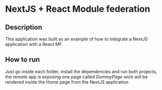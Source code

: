 # NextJS + React Module federation

## Description

This application was built as an example of how to integrate a NextJS application with a React MF

## How to run

Just go inside each folder, install the dependencies and run both projects, the remote app is exposing one page called _DummyPage_
wich will be rendered inside the Home page from the NextJS application
